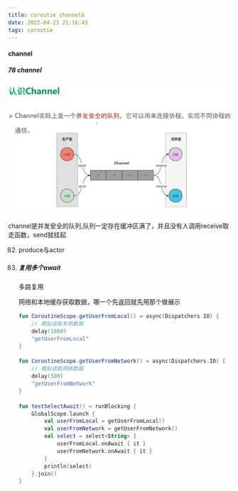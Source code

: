 ```yaml
---
title: coroutie_channel6
date: 2022-04-23 21:16:43
tags: coroutie
---
```




#### channel

##### 78 channel

<img src="coroutie_channel6/2022-04-23_9.17.16.png" alt="2022-04-23_9.17.16" style="zoom: 67%;" />

channel是并发安全的队列,队列一定存在缓冲区满了，并且没有人调用receive取走函数，send就挂起





82. produce与actor

83. ##### 复用多个await 

    多路复用

    
    
    网络和本地缓存获取数据，哪一个先返回就先用那个做展示
    
    
    
    ```kotlin
    fun CoroutineScope.getUserFromLocal() = async(Dispatchers.IO) {
        // 模拟读取本地数据
        delay(1000)
        "getUserFromLocal"
    }
    
    fun CoroutineScope.getUserFromNetwork() = async(Dispatchers.IO) {
        // 模拟读取网络数据
        delay(500)
        "getUserFromNetwork"
    }
    
    fun testSelectAwait() = runBlocking {
        GlobalScope.launch {
            val userFromLocal = getUserFromLocal()
            val userFromNetwork = getUserFromNetwork()
            val select = select<String> {
                userFromLocal.onAwait { it }
                userFromNetwork.onAwait { it }
            }
            println(select)
        }.join()
    }
    ```
    
    

